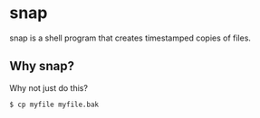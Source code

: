 # snap

snap is a shell program that creates timestamped copies of files.

## Why snap?

Why not just do this?

```$ cp myfile myfile.bak```
